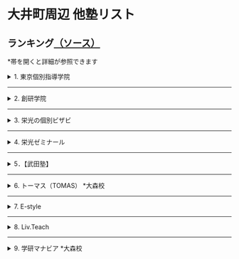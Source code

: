 # 大井町周辺 他塾リスト

## ランキング[（ソース）](https://www.jyukunavi.jp/rank/s1133228.html?gclid=EAIaIQobChMI0ZzTyfyY7wIVGHZgCh3l0gLmEAAYBCAAEgLOn_D_BwE)
*帯を開くと詳細が参照できます

<details>
<summary>1. 東京個別指導学院</summary>

# 東京個別指導学院 大井町教室
*必須項目は★マーク
- [★所在地](#所在地)
- [★大井町教室までのアクセス](#大井町教室までのアクセス)
- [★電話番号](#電話番号)
- [会社概要](#会社概要)
- [★特徴（アピールポイント）](#特徴アピールポイント)
- [大井町教室の進学実績](#大井町教室の指導実績)
- [★口コミ](#口コミ-ソース)
- [★料金詳細](#料金詳細-ソース)

[全体的情報詳細のソース](https://www.kobetsu.co.jp/school/detail/161/)

## 所在地
[〒 140-0014 東京都品川区大井１－１０－３YKビル　５Ｆ](https://www.google.co.jp/maps/place/%E6%9D%B1%E4%BA%AC%E5%80%8B%E5%88%A5%E6%8C%87%E5%B0%8E%E5%AD%A6%E9%99%A2+%E5%A4%A7%E4%BA%95%E7%94%BA%E6%95%99%E5%AE%A4%EF%BC%88%E5%80%8B%E5%88%A5%E6%8C%87%E5%B0%8E%E5%A1%BE%EF%BC%89/@35.6074414,139.7331968,15z/data=!4m5!3m4!1s0x0:0xca5f8bca7d64ed0f!8m2!3d35.6074414!4d139.7331968?hl=ja&shorturl=1)

## 大井町教室までのアクセス
JR大井町駅中央改札を出て右手の階段から1Fへ下りると、正面に「阪急百貨店（大井食品館)」、右方向に「イトーヨーカドー(大井町店)」、その右に東急大井町駅が見えます。東急大井町駅方面に進み、突き当たりを左折して「イトーヨーカドー」に沿って約100m進むとある「YKビル」の5Fが大井町教室です。※1Fに「紳士服のアオキ(大井町駅前店)」があります。

- ＪＲ京浜東北線　大井町駅　西口　徒歩２分
- 東京臨海高速鉄道りんかい線　大井町駅　出口B　徒歩２分
- 東急大井町線　大井町駅　改札口　徒歩２分

## 電話番号
0120-79-3759（月～土：9:30～21:30　日・祝：9:30～21:30）

## 会社概要
### 沿革
株式会社東京個別指導学院は、東京都新宿区に本社を置く、個別指導教育を中心とした教育関連企業。1965年6月、葵商事株式会社の商号をもって設立。1985年、馬場信治氏によって、有限会社日本教育研究会（実質上の存続会社）が設立された。1998年9月、株式の額面を1株50,000円から1株500円に変更するため、葵商事（形式上の存続会社）と合併。同日をもって商号を、株式会社日本教育研究会に変更した。1999年12月15日付けで称号を株式会社日本教育研究会より、株式会社東京個別指導学院に変更した。

### 事業内容
東京個別指導学院は、生徒1人ひとりの「目的別」「能力別」「性格別」に対応した学習指導を行う。個別指導塾事業を中心とし、ベネッセサイエンス教室・ベネッセ文章表現教室事業、CCDnet事業も展開している。

### 経営方針
東京個別指導学院は、成績向上を目的として勉強を教えるだけではなく、子どもたちが学習上の成功体験を積むことにより自信をもち、「やればできるという自信　チャレンジする喜び　夢を持つ事の大切さ　私たちはこの3つの教育理念とホスピタリティをすべての企業活動の基軸とし笑顔あふれる「人の未来」に貢献する」との企業理念に基づいて持続的な企業価値の向上を実現することを基本方針としている。

## 特徴（アピールポイント）
～大井町教室の特徴～
- [伸ばす/指導メソッド]
  - 受験合格も、成績アップも。1人ひとりの目標達成をサポート。
- [導く/学習システム]
  - 学習計画から進捗管理まで。お子さまにぴったりの学び方をご提案。
- [支える/サポート体制]
  - 通いやすい、学びやすい。自由度の高い通塾スタイル＆学習環境。

～大井町教室の特徴（詳細）～
- [特徴1]
  - あなたが勉強したいときにいつでも使える自習室完備！ 自習スペースは開校時であれば、 いつでも使えて質問もできます。
  - 「授業は週2日 + 自習週4日」で毎日来るという生徒さんも沢山いらっしゃいます。　利用時間に関しましてはお気軽にご相談ください。 
- [特徴2]
  - あなたが選んだ先生だから、やる気もUPします。
  - 東京個別なら先生が選べる、担当講師制度があります！ 「やる気」には講師との相性が大事です。 学校や今までの塾の先生で「合わないなぁ」と感じた経験はありませんか？
  - 東京個別なら受験までの信頼できるあなたのパートナーを指名することが可能です。 分からないところはもちろん、勉強の方法や過去問題・弱点の分析など、あなたの選んだ担当の先生が親身に対応してくれるので、もうあなたは受験やテストまで「一人じゃありません」。
  - また、東京個別なら選べる講師、選べる日程なので、部活動との両立も可能です。
- [特徴3]
  - あなたの夢や目標に合わせた、あなただけの授業を提供します。
  - 先生が用意する授業をただ進めるだけでなく、学校の授業でわからなかったところや宿題の質問にもお答えします。
  - 勉強方法や進め方、持っている特徴や癖は人それぞれ違います。あなたにピッタリな勉強法で自信をつけませんか？
- [特徴4]
  - あなたの夢が加速する！個別 × 映像授業＜V - style＞で3倍の効率のより学習スピードを実現！
  - 映像授業については「見っぱなし」「やりっぱなし」という不安や問題点をイメージされる方も多いのではありませんか？？　しかし、東京個別指導学院の映像授業＜V - style＞は違います！
  - 映像を見るだけではなく、専門の問題集と合わせて【高速演習】が可能となり、利用状況や理解状況の把握、【進捗管理】を行う面談も毎週実施いたします。
  - しかも自宅や学校、教室で24時間好きな時に何度も見られる手軽さ。お持ちのPCやスマートフォンからも視聴が可能だからいつでも見られます。


～安心して通える、快適に過ごせる充実の学習環境～
- 無料で使用できる自習席。集中しやすいと評判です。
- 対応テキストは十分な種類・量を準備。お子さまの課題や目標に合わせて対応していきます。
- 大井町教室近隣の学校情報を把握。行事や定期テストにしっかりと対応しています。

～高校生・中学生・小学生 目的別メニュー～  
[高校生]  
1人ひとりの目標にぴったりの対策を。
- 大学受験対策
- 定期テスト対策
- 推薦対策
- 英語資格検定対策
- 内部進学対策

[中学生]  
志望校合格、成績アップ、1人ひとりの目標に完全対応。
- 高校受験対策
- 私立中補修・内部進学
- 定期テスト対策
- 英語検定対策

[小学生]  
1人ひとりの学びを伸ばす、目的別学習プラン。
- 中学受験対策
- 英語対策
- 中学入学準備
- 小学校サポート



## 大井町教室の指導実績
[高校]  
-公立-  
日比谷高等学校、小山台高等学校、国際高等学校、三田高等学校、目黒高等学校、雪谷高等学校、つばさ総合高等学校、世田谷総合高等学校、美原高等学校、桜町高等学校、大崎高等学校、八潮高等学校、太田桜台高等学校、田園調布高等学校、広尾高等学校、上野高等学校、両国高等学校、桜修館中等教育学校

-国立・私立-  
かえつ有明高等学校、学習院高等科、駒澤大学高等学校、慶應義塾高等学校、香蘭女学校高等科、女子聖学院高等学校、森村学園高等部、杉並学院高等学校、正則高等学校、青陵高等学校、川村高等学校、多摩大学目黒高等学校、大原学園高等学校、東海大学付属高輪台高等学校、日本大学豊山女子高等学校、朋友学院高等学校、立正大学付属立正高等学校、雙葉高等学校、國學院高等学校

[中学校]  
-公立-  
小石川中等教育学校、桜修館中等教育学校、伊藤学園、日野学園、品川学園中学校、八潮学園中学校、港南中学校、大崎中学校、浜川中学校、東海中学校、戸越中学校

-国立・私立-  
開成中学校、桜蔭中学校、高輪中学校、青陵中学校、東京女学館中学校、多摩大学目黒中学校、安田学園中学校、八雲学園中学校、トキワ松学園中学校、学習院女子中等科、立正大学付属立正中学校、大妻中学校、帝京中学校、本郷中学校

[小学校]  
-公立-  
豊葉の杜学園小学校、立川小学校、伊藤学園小学校、品川学園小学校、日野学園、城南第二小学校、御殿山小学校、馬込第三小学校、台場小学校、戸越小学校、港南小学校

-国立・私立-  
立教小学校、学習院初等科、小野学園小学校、昭和女子大学付属昭和小学校、新渡戸文化小学校

## 口コミ [(ソース)](https://www.jyukunavi.jp/hyouban/blist/k31696.html)

### 料金
- 特に不満はないです。指導料と会員管理費が別になっておりわかりやすいと思います。
- 料金は個別抗議なので、多少高くても仕方ないと思ってますが、安くはないです。
- １対２(違う学年の学生が一人の先生に教えてもらう)なので、料金が高くなるかとはわかりますが、やはり、割高感はあります。
- 高すぎるというわけではないかもしれませんが、やはり高いです。
- 料金は高いと思いますが、個別指導なので仕方ない部分もあるとは思います。
- 個別なので仕方ないとは思いますが高いと思います。
- 個別なので料金は高いです。受験期には料金も更に上がりますが、その分親の要望にも応じてくれるので良いかと思います。

### 講師
- まだ三回なので判断に難しいが、ネガティヴな印象なく、保護者としては信頼しています。穏やかに接してくださっているようで、本人も安心して受けています。
- 個別に指導してくださるので、講師との相性は大きくなってしまうのですが、今のところ大きな問題はないので。
- とても信頼てきる先生と、そうでない先生がいらっしゃいます。
- とても良い先生もいれば、普通レベルの先生もいました。
- 講師が優秀でレベルが高かったです。細やかな指導が良かったです。
- 講師が優秀でレベルが高く、熱心な指導が良かった。成績も上がった。
- 同じ先生にお願いすると講習期間のコマ数が多い時に予定が合わない
- 楽しく取り組めているようです。まだ３回しか行ってないのですが、初回の感想では、「楽しかった！」といってくれて、安心しました。国語は、読むことに対する抵抗感が大きいので、一筋縄ではいかないかと思っています。
- 適切に指導していただいているようです。わかりやすいとのことです
- 受験前の子どもの気持ちに寄り添って下さる大学生の先生がおられた事が良かった。もう1人の先生には沢山問題を解かされ、暇な時間がないくらい時間内はみっちり勉強に集中できるようです。子どもの満足度は高いです。

### カリキュラム
- 今のところシラバス的なものは無いので、計画内容は知りたいです。計画設定のタイミングなど含めて詳しく知りたいです。本人にもその計画を理解してそれに向かって、学習習慣を身につけて欲しいです。
- 個別指導なので、カルキュラムなどは、教室授業よりはいくらかは生徒に合わせてもらえるようだ。
- 個別指導なので、その学生に合ったカリキュラムを組んでくださいます。
- 本人にあったカリキュラムや教材を相談して決めてくださったので良かったと思います。
- 一人一人にあった教材を見つけていただき、無理のないカリキュラムを組んでもらいました。
- 個人に合ったものを用意してもらいました。また、季節講習も細かな計画のもと進めていただきました。
- 教材は必要なものだけを購入（書店で購入）するのでレベル的にも使いやすさも子供に合うもので勉強できます。
- 個別のためカリキュラムは自由にできるところが良い点だと思います。
- 個人指導なので、希望する内容を伝えられる点が良いと思います。

### 塾の外環境
- 自宅から近い場所で検討していたので交通の便は問題ありません。治安もそう悪くはないと思ってます。
- 駅前のやや人通りの多い場所にあり、夜でも危険は少ないと思います。ただ、時間帯によっては酔っぱらいもいます。
- 駅前で便利な立地ですが、居酒屋なども多く少し不安はありました。
- 駅前で便利な立地でした。小腹が空いた時には、近くに買いに行ける店もあります。
- 駅前にあるので交通の便は良かったです。また、夜遅い授業の後でも明るい道で帰路につけたので、安心できました。
- 駅から近く、近くに大型スーパーもあり人通りも多いので安全で便利です。

### 塾の内環境
- 塾内の環境整備は悪くはないが、充実しているかどうかは何ともいえないです。
- 入り口の新型コロナウイルス対策などは、十分だと思いました。
- 室内は明るくきれいな環境です。自習室があり、授業のない日も使わせてもらえました。
- 教室内はとても明るくきれいで、勉強にも集中できる環境だったと思います。
- 清潔感があり、静かな環境が整っていると感じました。自習するのにも良いと思います。
- 清潔感はありました。勉強をする環境としては、申し分なく感じました。
- 綺麗で静かで整理整頓されているので集中して勉強が出来る環境にあると思います。
- 落ち着いた雰囲気で勉強にとりくめるようですが、長時間で、足が伸ばせないのが苦しいとのこと。見学のときに、授業する場所の狭さは気になりました。
- 清潔で綺麗にされているようです。とくに問題は見当たりません。電車が近いのですが気になりませんでした。
- 広く、明るく、活気ある受付や室内。自習スペースは狭そうだが、なんとかやっているようです。

## 料金詳細 [(ソース)](https://jyukumiru.com/columns/articles/5112)
- 費用の内訳は授業料と設備費で、入会費・年会費は無料
- 東京個別指導学院に通塾すると、授業料に加えて、月額3024円の設備費がかかります。ほかの塾とは違い、入会費や年会費は無料です。ただし、入会時に授業料2ヶ月分を事前に振り込む必要があります。

### 小学生
下記は、月額制である東京個別指導学院の料金を1ヶ月が4週間として考えて算出した、60分当たりの料金です。  
また、本来の授業z間に対する月額料金は、括弧内に記載しています。
東京個別指導学院では、小学1年生から通塾が可能です。授業時間については、小学3年生までは1コマが50分となります。  
週の通塾回数は、勉強の進捗度などに応じて、自由に選択して受講できます。  
小学4年生と小学5年生は、選択する通塾回数とコースが同じであれば、料金は同じです。週の通塾回数が増えた際も、同額ずつ増えていく仕組みです。

1. 講師：生徒 = 1：1（エクセレントコース）  

|学年|年額 / 月額|60分あたり（週1回 / 週2回）|
:---: | :---: | :---: 
|～小学3年生|週1回：約326,592円 / 約27,216円（50分）<br>週2回：約575,424円 / 約47,952円（50分）|週1回：約5,103円（60分あたり）<br>週2回：約3,596円（60分あたり）| 
|小学4・5年生|週1回：約408,240円 / 約34,020円（80分）<br>週2回：約719,280円 / 約59,940円（80分）|週1回：約6,378円（60分あたり）<br>週2回：約2,809円（60分あたり）|
|小学6年生|週1回：約414,720円 / 約34,560円（80分）<br>週2回：約725,760円 / 約60,480円（80分）|週1回：約6,480円（60分あたり）<br>週2回：約2,835円（60分あたり）|

2. 講師：生徒 = 1：2

|学年|年額 / 月額|60分あたり（週1回 / 週2回）|
:---: | :---: | :---: 
|～小学3年生|週1回：約217,728円 / 約18,144円（50分）<br>週2回：約360,804円 / 約30,067円（50分）|週1回：約5,443円（60分あたり）<br>週2回：約2,255円（60分あたり）| 
|小学4・5年生|週1回：約272,160円 / 約22,680円（80分）<br>週2回：約451,008円 / 約37,584円（80分）|週1回：約4,252円（60分あたり）<br>週2回：約1,761円（60分あたり）|
|小学6年生|週1回：約277,344円 / 約23,112円（80分）<br>週2回：約458,784円 / 約38,232円（80分）|週1回：約4,333円（60分あたり）<br>週2回：約1,792円（60分あたり）|

### 中学生
次に、中学生の料金をご紹介します。以下の60分あたりの料金は、月額制である東京個別指導学院の料金を1ヶ月が4週間として考えて算出したものです。  
中学生の場合、東京個別指導学院では、全学年とも1回の授業時間は80分です。そのため、本来の授業時間に対する月額料金は、括弧内に記載しています。  


1. 講師：生徒 = 1：1（エクセレントコース）

|学年|年額 / 月額|60分あたり（週1回 / 週2回）|
:---: | :---: | :---: 
|中学1・2年生|週1回：約414,720円 / 約34,560円（80分）<br>週2回：約725,760円 / 約60,480円（80分）|週1回：約6,480円（60分あたり）<br>週2回：約2,835円（60分あたり）| 
|中学3年生|週1回：約438,048円 / 約36,504円（80分）<br>週2回：約749,088円 / 約62,424円（80分）|週1回：約6,844円（60分あたり）<br>週2回：約2,926円（60分あたり）|

2. 講師：生徒 = 1：2


|学年|年額 / 月額|60分あたり（週1回 / 週2回）|
:---: | :---: | :---: 
|中学1・2年生|週1回：約277,344円 / 約23,112円（80分）<br>週2回：約458,784円 / 約38,232円（80分）|週1回：約4,333円（60分あたり）<br>週2回：約1,792円（60分あたり）| 
|中学3年生|週1回：約298,080円 / 約24,840円（80分）<br>週2回：約479,520円 / 約39,960円（80分）|週1回：約4,657円（60分あたり）<br>週2回：約1,873円（60分あたり）|


### 高校生・浪人生
高校生、もしくは浪人生が、東京個別指導学院に通塾した際の、60分あたりの料金を紹介。  
60分あたりの料金は、月額制である東京個別指導学院の料金を、1ヶ月が4習慣として考えて算出しました。  
さらに、高校生や浪人生の場合、東京個別指導学院では、全学年ともに1回の授業時間は80分です。  
そのため、本来の授業時間に対する月額料金は、括弧内に記載しています。

1. 講師：生徒 = 1：1（エクセレントコース）

|学年|年額 / 月額|60分あたり（週1回 / 週2回）|
:---: | :---: | :---: 
|高校1・2年生|週1回：約453,600円 / 約37,800円（80分）<br>週2回：約764,640円 / 約63,720円（80分）|週1回：約7,087円（60分あたり）<br>週2回：約2,986円（60分あたり）| 
|高校3年生・浪人生|週1回：約474,336円 / 約39,528円（80分）<br>週2回：約798,336円 / 約66,528円（80分）|週1回：約7,411円（60分あたり）<br>週2回：約3,118円（60分あたり）|


2. 講師：生徒 = 1：2

|学年|年額 / 月額|60分あたり（週1回 / 週2回）|
:---: | :---: | :---: 
|高校1・2年生|週1回：約313,632円 / 約26,136円（80分）<br>週2回：約497,664円 / 約41,472円（80分）|週1回：約4,900円（60分あたり）<br>週2回：約1,944円（60分あたり）| 
|高校3年生・浪人生|週1回：約329,184円 / 約27,432円（80分）<br>週2回：約528,768円 / 約44,064円（80分）|週1回：約5,143円（60分あたり）<br>週2回：約2,065円（60分あたり）|

### 特別講習の料金
東京個別指導学院では、春・夏・冬の年3回、特別講習期間があり、通常よりも安く授業を追加できます。  
春・夏・冬の特別講習期間ごとでは、追加料金は変わりません。ただし、東京個別指導学院では、生徒一人一人でカリキュラムが違い、教室によっても料金が異なる可能性がある。

- 小学生

|学年|1:1（60分あたり）|1：2（60分あたり）|
:---: | :---: | :---: 
|〜小学3年生|約5,184円（60分あたり）<br>約4,320円（50分あたり）|約2,851円（60分あたり）<br>約2,376円（50分あたり）| 
|小学4・5・6年生|約4,050円（60分あたり）<br>約5,400円（80分あたり）|約2,592円（60分あたり）<br>約3,456円（80分あたり）|

- 中学生

|学年|1:1（60分あたり）|1：2（60分あたり）|
:---: | :---: | :---: 
|中学1・2年生|約4,050円（60分あたり）<br>約5,400円（80分あたり）|約2,673円（60分あたり）<br>約3,564円（80分あたり）| 
|中学3年生|約4,050円（60分あたり）<br>約5,400円（80分あたり）|約2,835円（60分あたり）<br>約3,780円（80分あたり）|

- 高校生

|学年|1:1（60分あたり）|1：2（60分あたり）|
:---: | :---: | :---: 
|高校1・2年生|約4,252円（60分あたり）<br>約5,670円（80分あたり）|約2,835円（60分あたり）<br>約3,780円（80分あたり）| 
|高校3年生・浪人生|約4,455円（60分あたり）<br>約5,940円（80分あたり）|約2,916円（60分あたり）<br>約3,888円（80分あたり）|

</details>

***

<details>
<summary>2. 創研学院</summary>

*必須項目は★マーク
- [★所在地](#所在地-1)
- [★大井町教室までのアクセス](#大井町教室までのアクセス-1)
- [★電話番号](#電話番号-1)
- [会社概要](#会社概要-1)
- [★特徴（アピールポイント）](#特徴アピールポイント-1)
- [大井町校の進学実績](#大井町校の進学実績)
- [創研学院【首都圏】のコース](#創研学院首都圏のコース)
- [★口コミ](#口コミソース)
- [★料金詳細](#料金詳細-ソース-1)

[全体的情報詳細のソース1](https://www.souken-gakuin.com/cms/ooimachi)
[全体的情報詳細のソース2](https://www.jyukunavi.jp/detail/9656.html)

## 所在地
[〒140-0011　品川区東大井5丁目17‐2 林ビル 3F･4F](https://www.google.com/maps/d/viewer?mid=1fN35_Wcha-_hUZt0EVkf0C6_Sy97S8fY&hl=ja&ll=35.60687330000002%2C139.7354858&z=11)  
(*[Google Map](https://www.google.com/maps/dir//35.6068733,139.7354858/@35.6069185,139.7355739,19.21z))

## 大井町教室までのアクセス
- JR京浜東北線 他各線（東急・りんかい） 大井町駅 徒歩約1分
- 京急本線 鮫洲駅 徒歩約7分
- 京急本線 青物横丁駅 徒歩約8分
- 東急大井町線 下神明駅 徒歩約11分
- 京急本線 立会川駅 徒歩約12分

各駅から徒歩1分

## 電話番号
|種類|番号|
--- | ---
|フリーダイアル|0120-773-169|
|電話番号|03-3450-7170|
|FAX番号|03-3450-8866|

## 会社概要
### 企業理念
私たちは学習する人々に学習の手助けとなるサービス、情報、モノを提供し、喜ばれることで社会に貢献します。  
このことを通じて私たちは、自分の生活を豊かにし、満足できる生き方を各人が創造することを目指します。

1. お客様への感謝
2. 時代への挑戦
3. 仲間への共感

### 経営方針
1. 「地域No1の好感を持たれる塾づくり」  
これが私たちの当面の行動目標です。  
清潔で整理整頓された学習環境、お客様（生徒・保護者）第一主義に徹するサービスが大前提です。  
より好感を持たれ、より信頼感を増すために自分は何をどうするか。  
自分で考え、自分で行動する人がヒューマン・ブレーンの社員です。  

2. わが社は一定の規律を持った「個人塾」「個人経営者」の集合体でもあります。授業や生徒指導・校舎運営のための知識・技術の向上はもちろん、自らの判断力を高め、素早く行動に移せる強い集団を目指します。

## 特徴（アピールポイント）
～校舎全体の特徴～
- 指導方針
  - 卓越した指導技術を備えた講師が授業を行っており、生徒一人ひとりを大切に育てています。志望校合格を第一目標とし、将来的に自らの力でハードルを乗り越えらえるように成長することも目標としています
- カリキュラム
  - 入試では満点を取らなければいけないということはありません。志望校合格に向けて、必要な合格点をとるために、入試に重要な分野に絞り込みカリキュラムを組んで授業を行っています 
- point
  - 「復習中心」で効率の良い学習！
  - 「重点分野集中」で、志望校へ！長文記述対策も実施！
  - 「習熟度を確認」し、めんどうみよく学習指導を実施！
- 地域密着で志望校合格を目指す進学塾です！
  - 創研学院は地域密着を目指し、各校舎で地域にあった独自の取り組みを行っています。生徒一人ひとりにしっかりと指導を行い、入試で合格点を確実に取れることを目標とし、志望校合格を目指していきます
- ＜創研学院の指導方針＞
  - [復習を重点的に！]  創研学院では、復習を重点的に指導しています。予習を行うよりも学習したことを確実に習得するため、復習を習慣化することが大切だと考えています。
  - [入試での重点分野を集中的に指導！]  入試ではどの強化も満点を取らなければいけないということはありません。すべて満点を取るような学習ではなく、合格に必要な分野を絞り、そこを重点的に指導いたします。必要な分野は基礎から応用までしっかり習得できるようにカリキュラムを組んでいます
  - [きめ細やかに習熟度を確認！]  毎時間のチェックテストに加え、小学生は毎月の月例テスト、中・高生は定期的に学力テストを行っています。日々の学習でどれだけ習熟できているかを確認しており、講習会の終了時にもテストを行い生徒の学力状況を常に把握しています。
  - 創研学院では、志望校合格を第一目標にしておりますが、志望校に合格すると目標を見失ってしまったり、入学後の授業についていけなくなってしまうこともあります。その後の人生において、生徒が自ら「学び」「考え」「創造・研究し」「判断し」「解決する」能力を、受験勉強を通して育成することも目標にしています

～大井町校舎の特徴～
- 先生がいます！自習ルーム
  - 授業前後の自習室で質問をしたり、欠席分の授業の補修をしたり、弱点補強が可能です。先生が必ずいます。帰宅してしまうと学習しにくいお子様も、自習室で宿題や課題を仕上げることで、学習が継続しやすくなります。（＊現在は生徒間の間隔をあけて実施しております）
- 長文記述＆理社の記述
  -  長文記述問題が上位校入試の定番となっています。私たちは国語長文のみならず、理科・社会の記述・説明の力を上げるべく様々な取り組みを実施しています。また、すぐ出題されそうな最近出版された話題の小説、エッセイ、科学的説明文などにも気を配り、プリント形式で演習を進めています。(※現在は生徒間の間隔をあけて実施しております）
- 豊富なコミュニケーション
  - 保護者面談年３回以上実施、保護者会年４回以上実施、ご家庭と連絡を密にとり指導に活かしています。進路指導もお子様の学力や性格、そして ご家庭の意向をふまえてアドバイス・フォローをいたします。
- 小4時は振替が可能！
  - 私たちはできる限り、スポーツや習い事と塾を両立させたいと考えています。このことが可能になるように、小４のうちは様々な曜日の組み合わせで学習できるようになっています。ですので、旅行や病気で欠席したりした場合も、他の曜日に実施される同じ内容の授業に振り替えることで、学習内容の抜けも防げます。
- お家の方も安心の自社開発アプリ
  - 入退室時にQRコードを読み込むと、瞬時に入退室の案内がスマートフォンのアプリで通知されます。お迎えや待ち合わせ、帰宅後の食事の準備が容易に出来ます。また、面談やイベントの予約がアプリ内でできるようになりました。
- 卒業しても来たい塾
  - 大井町校には、卒業生たちがよく遊びに来てくれます。大学生だけでなく、社会人も顔を見せてくれるのです。生き物や植物がいつもあるこの空間は、卒業生たちにとって『みんなで楽しく頑張った場所』なのです。これからも、そんな校舎であり続けられるよう、生徒たち・保護者の皆様にとってより良い校舎を目指します。

## 大井町校の進学実績
[小学校]  
立会、大井第一、品川、城南第二、八潮、御殿山、台場、豊葉の杜、浅間台、戸越、三木、伊藤、港陽、etc...  

[中学入試]    
【私立・国立】  
筑波大駒場、開成、女子学院、渋谷幕張、聖光学院、豊島岡、筑波大附属、西大和学園、愛光、慶應普通部、慶應湘南藤沢、慶應中等部、武蔵、浅野、早稲田、海城、浦和明の星、サレジオ学院、洗足学園、鴎友学園、芝、渋谷渋谷、学芸大世田谷、学芸大国際、立教池袋、立教新座、東邦大東邦、栄東、青山学院、学習院、吉祥女子、暁星、鎌倉学園、逗子開成、城北、巣鴨、早稲田佐賀、都市大付属、東洋英和、法政大学、法政大二、本郷、明大明治、立教女学院、大妻、光塩女子、頌栄女子、中大附属、専修大松戸、城北埼玉、神大附属、淑徳与野、開智、中大横浜、世田谷学園、広尾学園、攻玉社、創価、高輪、東京農大一、大宮開成、獨協埼玉、西武文理、日本女子大、山手学院、鎌倉女学院、江戸川学園取手、普連土学園、大妻多摩、共立女子、香蘭女学校、國學院久我山、横浜国大鎌倉、早稲田摂陵、品川女子、成城学園、田園調布、日大藤沢、カリタス女子、森村学園、湘南学園、桐光学園、日本大学、東京女学館、富士見、成城、山脇学園、芝浦工大、獨協、恵泉女学園、都市大等々力、日大二、三輪田学園、青稜、跡見学園、八雲学園、昭和女子大、大妻中野、国府台女子、東京電機大、関東学院、神奈川学園、藤嶺学園藤沢、自修館、横浜富士見丘、青山横浜英和、聖セシリア女子、実践女子、長崎日大  

【都立】  
小石川中等教育、桜修館中等教育  

[高校入試]  
○東京  
【国公立】  
学芸大附属、西、国立、戸山、青山、東工大科学技術、立川、駒場、小山台、国分寺、竹早、国際、小松川、町田、武蔵野北、豊多摩、東、神代、目黒、深川、雪谷、晴海総合、総合芸術、杉並、富士森、つばさ総合、本所、科学技術、小岩、桜町、紅葉川、芝商業、第一商業、足立新田、農業など  
【私立】  
早稲田実業、早稲田高等学院、明大明治、国際基督教大学、青山学院、城北、中大杉並、中大附属、明大中野、法政大学、明治学院、日大二、錦城、農大一、明学東村山、日大鶴ヶ丘、佼成学園、青稜、専大附、日大櫻丘、都市大等々力、聖徳、玉川学園、東海大高輪台、多摩大目黒、東京家政大附、関東国際、東洋大京北、淑徳巣鴨、淑徳、杉並学院、安田学園、城西大城西、駒込、東京、女子美、正則、朋優学院、立正大立正、サレジオ高専、玉川聖学院、二松學舎、富士見丘など  

○神奈川  
【国公立】  
川和、横浜サイエンス、緑ヶ丘、多摩、小田原、平塚江南、鎌倉、市立金沢など
【私立】  
慶應義塾、法政二、中大横浜、鎌倉学園、山手学院、日本女子大附、桐蔭学園、日大藤沢、藤嶺藤沢、横浜隼人、横須賀学院、鵠沼、湘南工科大附など  

[大学入試]  
【国公立】  
東京、京都、大阪、北海道、東京外国語、防衛医科、横浜国立、筑波、東京農工、千葉、東京学芸、お茶の水女子、東京藝術、埼玉など  
【私立】  
慶應義塾、早稲田、上智、青山学院、関西医科、国際基督教、杏林、法政、明治、立教、東京理科、中央、明治学院、日本、北里、日本女子、学習院、國學院、芝浦工業、明治薬科、東京女子、東洋、昭和女子など

## 創研学院【首都圏】のコース
<table border="0" cellspacing="0" cellpadding="0" class="top-shinfo-list tab-course">
									<tbody>
																					<tr>
												<th>ジュニアコース（無料コースあり）</th>
												<td>■勉強の習慣を楽しく身につけます。<br />
年長～小学2年生は皆で考えて刺激し合いながら思考力を高めるクラス授業と、一人ひとりの学力に合わせてフォローする個別学習時間に分かれて実施中です！<br />
また、毎週水曜・土曜は図形・数論等の算数分野や文章作成の国語分野等の考える力を養う無料オープン授業も実施中です！<br />
</td>
											</tr>
																					<tr>
												<th>小3コース（無料コースあり）</th>
												<td>■中学受験準備として、一人ひとりに配慮したフォローを行います。<br />
小学３年生は中学受験の準備として、皆で考えて刺激し合いながら思考力を高めるクラス授業<br />
一人ひとりの学力に合わせてフォローする個別学習時間に分かれて実施中です！<br />
また、毎週水曜、土曜は図形、規則性、数論、推理等考える力を養う無料算数オープン授業も実施中です！<br />
</td>
											</tr>
																					<tr>
												<th>中学受験コース</th>
												<td>■私国立中学の受験コースです。<br />
創研学院の中学受験コースでは、やる気・興味を引き出す授業が展開されており、楽しく勉強に取り組めます。<br />
宿題ノートチェックや個別課題、テスト直し、生徒面談などで学習姿勢を育て、保護者会、面談などによりお子様の性格や適性、家庭のご意向をふまえて、受験勉強をサポートし、最上位校～地元人気校へ合格させています。<br />
</td>
											</tr>
																					<tr>
												<th>都立中受検コース</th>
												<td>■都立中学の受検コースです。<br />
人気の都立中学合格のため、論理的思考を育て、社会・文化的分野などの資料の読み取りと表現・作文などの訓練をします。各校の特徴に合わせた指導で合格を目指します。<br />
</td>
											</tr>
																					<tr>
												<th>実力練成コース（公立中進学）</th>
												<td>■学校の内容を中心に確実な実力を練成します。<br />
高校受験への基礎固め・準備を行います。中学受験ではなく、高校受験に目標を置いて学習するコースです。<br />
中学進学までに英語や算数、国語の基礎学力を固めます。そして、特に英語の力をつけ、中１の１学期の最初の定期テストで高得点を取り、よい学習ペースにのせていくことが目標です。<br />
</td>
											</tr>
																					<tr>
												<th>高校受験コース</th>
												<td>■私立・公立高校受験へ向けた受験コースです。<br />
定期テスト前の勉強だけでは実力は伸びません。トップ校を狙う勉強の仕方・考え方を指導し、実力を伸ばします。レベルに応じた問題を順序立てて演習し、間違った問題のやり直しを徹底します。だから学力が確実に定着し、実力が伸びます。３５０点の生徒は４００点へ、４００点から４５０点へ、的を絞った指導で効率よく学力をＵＰします。<br />
</td>
											</tr>
																					<tr>
												<th>私国立中高一貫校コース</th>
												<td>■在籍校に合わせ、中学・高校の学習内容を指導します<br />
ターゲットは大学入試です。中上位私立中学・高校生を対象に、中高一貫で指導します。塾通いと部活や習い事との両立を応援しつつ、学習習慣や基礎学力を高めます。授業後に自習室を利用して、宿題を済ますこともでき、ご家庭に過度の負担を求めず、大学受験の助走として適度な塾通いが可能です。<br />
</td>
											</tr>
																					<tr>
												<th>大学受験コース</th>
												<td>■志望大学の合格を目指し、苦手科目を徹底克服！<br />
高校の学習量は中学校の比ではなく、日々、効率的に学習を進めることが、大学入試に直結します。上位クラスでは高１で高校数学をひと通り終え、難関大学への足がかりとします。（中位クラスも高２で終了します。）学校の進度より速いため、随時補習を行い予習を進めています。<br />
</td>
											</tr>
																					<tr>
												<th>個別指導コース</th>
												<td>■部活や習い事、学校の学習と受験勉強の両立をサポート<br />
ご家族の急な用事や病気による欠席、部活動や習い事等の予定変更が入っても心配無用！振り替え制度を活用する事で欠席した分の指導を他の日に受けられます。<br />
<br />
■一度に複数科目の学習が可能<br />
１コマ９０分の間に２教科の学習も可能。自分自身の苦手分野を徹底的につぶしていくもよし、今のレベルよりワンランク上を目指すもよし。各分野のエキスパート一人ひとりが、万全の体制で指導します。<br />
</td>
											</tr>
																					<tr>
												<th>公立中高一貫校受験対策コース</th>
												<td>■都立小石川、桜修館、神奈川県立平塚中など、毎年合格者多数！公立一貫中入試に必要な思考力と記述力は一朝一夕には身につきません。理由を考えたり、どのようにして解答にたどりついたのか。課題は一人ひとり異なります。創研学院では徹底しためんどうみで、できるまでとことんつきあいます。授業は少人数制で行い、生徒の個性を把握した講師が、授業、自習室で個々の生徒と向き合います。画一的な教材で問題を解くだけの授業は行いません。生徒とのコミュニケーションを大切にし、それぞれの長所を伸ばしていきます。</td>
											</tr>
																			</tbody>
								</table>

## 口コミ[(ソース)]()
### 料金
- 面倒見が良い分なのか、月額の金額が高いと感じる。季節講習を含めて年間でいくらかかるのか知りたかった
- 夏期講習などの長期休暇は受講必須なので帰省の予定が組みにくいです
- 他よりはリーズナブルな感じ。自分たちでは教えられないから仕方ない
- 近くの、比較対象になったほかの塾より、若干安かったようなイメージ
- 小学生低学年は安かったです。高学年からだんだんとと高くなるようです
- よくわかりませんがほかの塾と比べたら安い方なんじゃないでしょうか
- どこも同じだと思いますが、高額だと思います
- 

### 講師
- すぐに電話をかけてくれて、保護者にも子供にも説明が丁寧だと感じ
- 授業が終わってからも講師が分からないところを教えてくれて、面倒見が良いです
- 授業の質まではよくわからないが、生徒の様子などの連絡はよくできていたと思う
- 友達みたいな先生で生徒をコントロールできてない感じがしました
- 先生はとてもやさしいです。怒ったりせずに友達のような距離の近さで教えてくださいます
- まだ入会して2か月なので良し悪しまではわからないが、とても親身で面倒見が良い印象です
- とても親身になっている雰囲気があった。採点など、間違っているのに正解になっているところもあった。もう少し細かくチェックしてもらえると助かる
- 授業での様子などをこまめに電話で連絡いただき、安心して預けられました

### カリキュラム
- そこまで難しくなさそうなので、今のところ授業にはついていけてますが、ノートの取り方をはじめに教えてくれたらありがたいと思う
- 教材の質は悪くないと思う。うちの子には量が結構多く感じる
- カリキュラムは多く子供たちは楽しく通っていました。まだ小さかったので
- 学校の内容を先取りして教えてくださいます。テスト前になるとその学校に合わせて内容が変わったりもします
- 入会してまだ2か月なので良し悪しまではわからないが、子供が抵抗なく取り組めています
- 授業終了後に宿題をするのは、復習になって、とてもよいが、家に帰った後、宿題をしたからと言って何もしないのはちょっと困った。本人のやる気次第だとは思うが・・
- まだ学校ではな洗っていない内容だったようでしたが、丁寧に教えていただき1日でみにつけてきました

### 塾の外環境
- 駅に近くて人通りがあるので安心できるが、帰りの時間が遅いので迎えにはいく人が多い
- 駅から塾までは人通りがあるけど、飲み屋の上なので帰宅時に絡まれないのか少し心配です
- 駅前だからよいんじゃない。自転車置き場があればなおよい
- 大きな駅の前なので、夜になってもにぎやかで、あまり危険はなさそう
- 駅の目の前で交通の便は最高でした。駅前の割には静かでよかったです
- 駅に近くて通いやすいと思います。夜遅くても明るい道なので安全だと思います
- 大井町駅前なので人通りもあり明るく、自宅からは徒歩で行ける距離なので便利で通いやすいです


### 塾の内環境
- みんなが勉強するのが当たり前という環境で集中しているのは良いと感じた
- コロナ対策もきちんとしていてくれて、塾の入室体質も連絡が来るので塾に行かずに遊ぶということができないようになっていてしっかり管理してくれています
- 駅から近いから電車の音がうるさそう
- 騒がしくはなかったと思う。自習室は見たことがないが、自由に使えるらしいのはいいと思う
- 小学生なのでしかも低学年だったので、集中できないのはしょうがないかと
- 全体的に少し散らかっていてきれいという印象は持ちませんでした。個人的にはトイレのにおいがあまり好きではありません
- 大手と違って教室に大人数ではなく、比較的少人数なので先生の目が届きやすく騒ぐことも少ないと思います
- アプリでの、入隊塾情報なども含めて、環境はしっかりしている
- 授業後の教室がそのまま自習室としてその日の授業の宿題を複数の先生のいる環境で出来ることがとてもよいと思います

## 料金詳細 [(ソース)](https://jyukuyobi-navi.jp/column/473/)
創研学院の料金内訳｜年間の合計費用

<table>
<tbody>
<tr>
<th style="width: 50%;">学年やコース</th>
<th style="width: 50%;">年間の合計費用</th>
</tr>
<tr>
<td>小学6年生（受験コース）</td>
<td>350,400円～908,880円</td>
</tr>
<tr>
<td>中学3年生（受験コース）</td>
<td>337,200円～874,560円</td>
</tr>
<tr>
<td>高校3年生（受験コース）</td>
<td>402,000円～1,047,360円</td>
</tr>
</tbody>
</table>

<p><strong>創研学院では、小学6年生の場合年間で350,400円～908,880円が必要となります。</strong>また、夏期講習などの期別講習費は通常の授業料と別料金となっています。</p>
<p>その他の学年やコースごとの学費が知りたい場合には、資料請求をしてみる必要があります。ここでは創研学院の各コースについて紹介するので、利用したいコースがあれば料金について調べてみましょう。</p>

<p>創研学院の授業料はコースごとに分けられています。ここでは各コースの説明と、授業料が明らかになっている個別指導コースの料金について説明します。</p>
<p><strong>創研学院の中学受験コースは小学4〜6年生を対象としたコースで、生徒の学習意欲を引き出しながら志望校合格に必要な学力をつけていきます。</strong>宿題の確認やテスト対策などを行い、定期的に面談も実施して、生徒が自分で学習する姿勢を育てます。</p>
<p>また、保護者面談も行って生徒の個性や家庭の要望なども理解して指導に生かしています。6年生の秋からは志望校に特化した対策を行い、入試問題を意識した演習問題に取り組んで実践的な力をつけます。</p>
<p><strong>創研学院の高校受験コースは、公立高校・私立高校受験を目標として応用力を育てるコースです。</strong>中学1〜2年生の段階から正しい勉強法を指導するので、早いうちに学習習慣をつけて上位高校への進学も目指せるようにしています。</p>
<p>そして入試で必要となる5科目では徹底的に演習問題に取り組むことで、入試本番で求められる応用力をつけられます。また学校の内申点対策として、定期テストの2週間前からは定期テスト対策も実施しています。</p>
<p><strong>創研学院の大学受験コースは、個別指導と集団指導の両方に対応したコースです。</strong>個別指導では生徒ごとのスケジュールに合わせた指導をし、部活動や学校行事と学習を両立しやすくなっています。</p>
<p>集団指導では、重要となる分野だけを押さえて効率よく学習を進められます。志望校のレベルに合わせてコースが用意されているので、合格に最適な指導が受けられます。また、進路指導や面談も充実しているので、安心して学習に集中できます。</p>

<p>創研学院では、苦手科目をなくすために最適な個別指導コースを用意しています。生徒の学力を把握したうえで、最適な学習カリキュラムを提案してくれます。また一人ひとりに合わせたペースで、着実に苦手を克服していくことも可能です。</p>
<table>
<tbody>
<tr>
<th style="width: 33%;">学年</th>
<th style="width: 33%;">週のコマ数</th>
<th style="width: 34%;">授業料</th>
</tr>
<tr>
<td>小学6年生（受験コース）</td>
<td>週1コマ</td>
<td>29,200円</td>
</tr>
<tr>
<td>小学6年生（受験コース）</td>
<td>週2コマ</td>
<td>52,470円</td>
</tr>
<tr>
<td>中学3年生</td>
<td>週1コマ</td>
<td>28,100円</td>
</tr>
<tr>
<td>中学3年生</td>
<td>週2コマ</td>
<td>59,400円</td>
</tr>
<tr>
<td>高校3年生</td>
<td>週1コマ</td>
<td>33,500円</td>
</tr>
<tr>
<td>高校3年生</td>
<td>週2コマ</td>
<td>60,390円</td>
</tr>
</tbody>
</table>
<p>※自由が丘校の料金となります。</p>
<p>創研学院の個別指導コースでは、受講する学年や週のコマ数によって料金が異なっています。<strong>例えば小学6年生が週1コマ受講する場合は29,200円、週2コマ受講する場合は52,470円となります。</strong></p>
<p>週のコマ数を増やせば増やすほど、料金も倍近くなっていきます。</p>
</details>

***

<details>
<summary>3. 栄光の個別ビザビ</summary>


</details>

***

<details>
<summary>4. 栄光ゼミナール</summary>


</details>

***

<details>
<summary>5．【武田塾】</summary>


</details>

***

<details>
<summary>6. トーマス（TOMAS） *大森校</summary>


</details>

***

<details>
<summary>7. E-style</summary>


</details>

***

<details>
<summary>8. Liv.Teach</summary>


</details>

***

<details>
<summary>9. 学研マナビア *大森校</summary>


</details>


